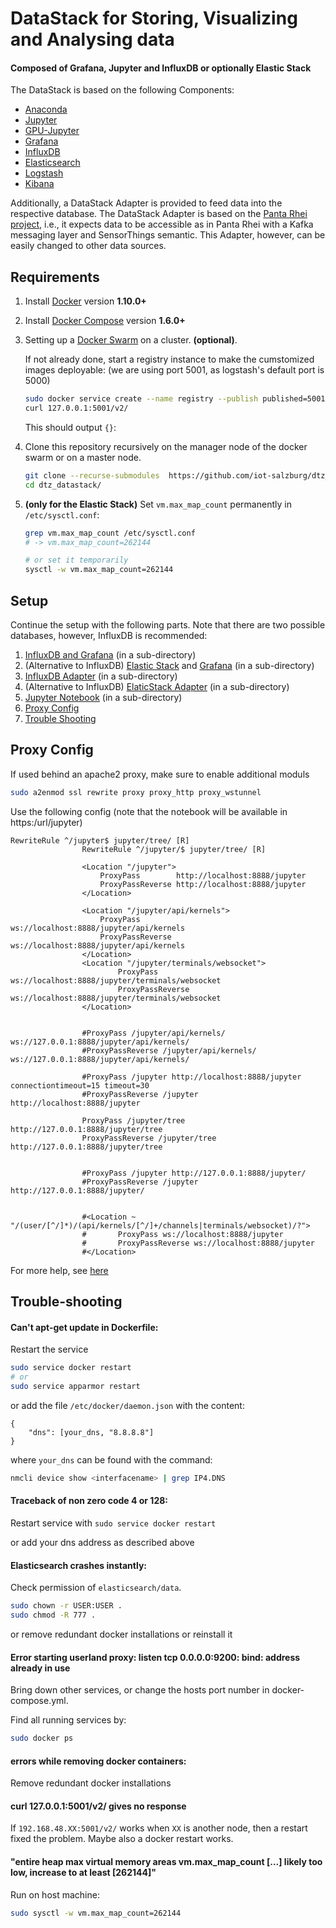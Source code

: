 # DataStack for Storing, Visualizing and Analysing data

#### Composed of Grafana, Jupyter and InfluxDB or optionally Elastic Stack


The DataStack is based on the following Components:
* [Anaconda](https://www.anaconda.com/distribution/)
* [Jupyter](https://jupyter.org/)
* [GPU-Jupyter](https://github.com/iot-salzburg/gpu-jupyter)
* [Grafana](http://docs.grafana.org/)
* [InfluxDB](https://www.influxdata.com/)
* [Elasticsearch](https://github.com/elastic/elasticsearch-docker)
* [Logstash](https://github.com/elastic/logstash-docker)
* [Kibana](https://github.com/elastic/kibana-docker)

Additionally, a DataStack Adapter is provided to feed data into the respective database.
The DataStack Adapter is based on the [Panta Rhei project](https://github.com/iot-salzburg/panta_rhei), 
i.e., it expects data to be accessible as in Panta Rhei with a Kafka 
messaging layer and SensorThings semantic. 
This Adapter, however, can be easily changed to other data sources. 


## Requirements

1. Install [Docker](https://www.docker.com/community-edition#/download) version **1.10.0+**
2. Install [Docker Compose](https://docs.docker.com/compose/install/) version **1.6.0+**
3. Setting up a [Docker Swarm](https://www.youtube.com/watch?v=x843GyFRIIY) on a cluster. **(optional)**.

    If not already done, start a registry instance to make the cumstomized images
    deployable: (we are using port 5001, as logstash's default port is 5000)
    
    ```bash
    sudo docker service create --name registry --publish published=5001,target=5000 registry:2
    curl 127.0.0.1:5001/v2/
    ```
    This should output `{}`:

4. Clone this repository recursively on the manager node of the docker swarm or on a master node.

    ```bash
    git clone --recurse-submodules  https://github.com/iot-salzburg/dtz_datastack.git
    cd dtz_datastack/
    ```

5. **(only for the Elastic Stack)** Set `vm.max_map_count` permanently in `/etc/sysctl.conf`:
    ```bash
    grep vm.max_map_count /etc/sysctl.conf
    # -> vm.max_map_count=262144
    
    # or set it temporarily 
    sysctl -w vm.max_map_count=262144
    ```


## Setup

Continue the setup with the following parts. Note that there are two possible 
databases, however, InfluxDB is recommended:

1. [InfluxDB and Grafana](InfluxDB_Grafana/README.md) (in a sub-directory)
2. (Alternative to InfluxDB) [Elastic Stack](elasticStack/README.md) and [Grafana](grafana/README.md) (in a sub-directory)
3. [InfluxDB Adapter](influxdb-adapter/README.md) (in a sub-directory)
3. (Alternative to InfluxDB) [ElaticStack Adapter](elastic-adapter/README.md) (in a sub-directory)
5. [Jupyter Notebook](jupyter/README.md) (in a sub-directory)
4. [Proxy Config](#proxy-config)
5. [Trouble Shooting](#trouble-shooting)



## Proxy Config

If used behind an apache2 proxy, make sure to enable additional moduls
```bash
sudo a2enmod ssl rewrite proxy proxy_http proxy_wstunnel
```

Use the following config (note that the notebook will
be available in https:/url/jupyter)

```
RewriteRule ^/jupyter$ jupyter/tree/ [R]
                RewriteRule ^/jupyter/$ jupyter/tree/ [R]

                <Location "/jupyter">
                    ProxyPass        http://localhost:8888/jupyter
                    ProxyPassReverse http://localhost:8888/jupyter
                </Location>

                <Location "/jupyter/api/kernels">
                    ProxyPass        ws://localhost:8888/jupyter/api/kernels
                    ProxyPassReverse ws://localhost:8888/jupyter/api/kernels
                </Location>
                <Location "/jupyter/terminals/websocket">
                        ProxyPass        ws://localhost:8888/jupyter/terminals/websocket
                        ProxyPassReverse ws://localhost:8888/jupyter/terminals/websocket
                </Location>


                #ProxyPass /jupyter/api/kernels/ ws://127.0.0.1:8888/jupyter/api/kernels/
                #ProxyPassReverse /jupyter/api/kernels/ ws://127.0.0.1:8888/jupyter/api/kernels/

                #ProxyPass /jupyter http://localhost:8888/jupyter connectiontimeout=15 timeout=30
                #ProxyPassReverse /jupyter http://localhost:8888/jupyter

                ProxyPass /jupyter/tree http://127.0.0.1:8888/jupyter/tree
                ProxyPassReverse /jupyter/tree http://127.0.0.1:8888/jupyter/tree


                #ProxyPass /jupyter http://127.0.0.1:8888/jupyter/
                #ProxyPassReverse /jupyter http://127.0.0.1:8888/jupyter/


                #<Location ~ "/(user/[^/]*)/(api/kernels/[^/]+/channels|terminals/websocket)/?">
                #       ProxyPass ws://localhost:8888/jupyter
                #       ProxyPassReverse ws://localhost:8888/jupyter
                #</Location>
```

For more help, see [here](https://stackoverflow.com/questions/23890386/how-to-run-ipython-behind-an-apache-proxy/28819231#28819231)




## Trouble-shooting

#### Can't apt-get update in Dockerfile:

Restart the service

```bash
sudo service docker restart
# or
sudo service apparmor restart
```

or add the file `/etc/docker/daemon.json` with the content:
```
{
    "dns": [your_dns, "8.8.8.8"]
}
```
where `your_dns` can be found with the command:

```bash
nmcli device show <interfacename> | grep IP4.DNS
```

####  Traceback of non zero code 4 or 128:

Restart service with
```sudo service docker restart```

or add your dns address as described above


####  Elasticsearch crashes instantly:

Check permission of `elasticsearch/data`.

```bash
sudo chown -r USER:USER .
sudo chmod -R 777 .
```

or remove redundant docker installations or reinstall it


#### Error starting userland proxy: listen tcp 0.0.0.0:9200: bind: address already in use

Bring down other services, or change the hosts port number in docker-compose.yml.

Find all running services by:
```bash
sudo docker ps
```


#### errors while removing docker containers:

Remove redundant docker installations


#### curl 127.0.0.1:5001/v2/ gives no response

If `192.168.48.XX:5001/v2/` works when `XX` is another node, then a restart fixed the problem. Maybe also a docker restart works.


#### "entire heap max virtual memory areas vm.max_map_count [...] likely too low, increase to at least [262144]"

Run on host machine:

```bash
sudo sysctl -w vm.max_map_count=262144
```
